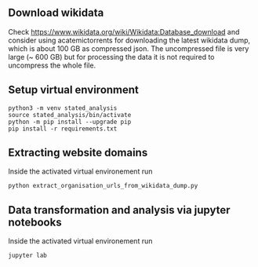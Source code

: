 ## Download wikidata
Check https://www.wikidata.org/wiki/Wikidata:Database_download and consider using acatemictorrents for downloading the latest wikidata dump, which is about 100 GB as compressed json. The uncompressed file is very large (~ 600 GB) but for processing the data it is not required to uncompress the whole file.

## Setup virtual environment
```
python3 -m venv stated_analysis
source stated_analysis/bin/activate
python -m pip install --upgrade pip
pip install -r requirements.txt 
```

## Extracting website domains
Inside the activated virtual environement run
```
python extract_organisation_urls_from_wikidata_dump.py
```

## Data transformation and analysis via jupyter notebooks
Inside the activated virtual environement run
```
jupyter lab
```

